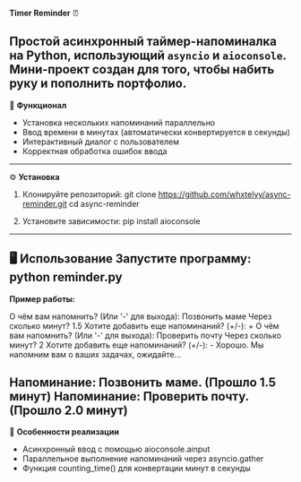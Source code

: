 **Timer Reminder** ⏰

Простой асинхронный таймер-напоминалка на Python, использующий `asyncio` и `aioconsole`. Мини-проект создан для того,
чтобы набить руку и пополнить портфолио.
--------------------------------------------------------------
🚀 **Функционал**
- Установка нескольких напоминаний параллельно
- Ввод времени в минутах (автоматически конвертируется в секунды)
- Интерактивный диалог с пользователем
- Корректная обработка ошибок ввода
--------------------------------------------------------------
⚙️ **Установка**
1. Клонируйте репозиторий:
   git clone https://github.com/whxtelyy/async-reminder.git
   cd async-reminder

2. Установите зависимости:
    pip install aioconsole
--------------------------------------------------------------
🖥️ **Использование**
Запустите программу:
    python reminder.py
--------------------------------------------------------------
**Пример работы:**

О чём вам напомнить? (Или '-' для выхода): Позвонить маме
Через сколько минут? 1.5
Хотите добавить еще напоминаний? (+/-): +
О чём вам напомнить? (Или '-' для выхода): Проверить почту
Через сколько минут? 2
Хотите добавить еще напоминаний? (+/-): -
Хорошо. Мы напомним вам о ваших задачах, ожидайте...

Напоминание: Позвонить маме. (Прошло 1.5 минут)
Напоминание: Проверить почту. (Прошло 2.0 минут)
--------------------------------------------------------------
📝 **Особенности реализации**
- Асинхронный ввод с помощью aioconsole.ainput
- Параллельное выполнение напоминаний через asyncio.gather
- Функция counting_time() для конвертации минут в секунды
